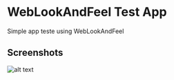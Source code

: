 # WebLookAndFeel Test App

Simple app teste using WebLookAndFeel


## Screenshots

![alt text](https://github.com/margelperetto/weblaf/blob/master/screenshots/complex_form.gif "ScreenShot ComplexForm")

